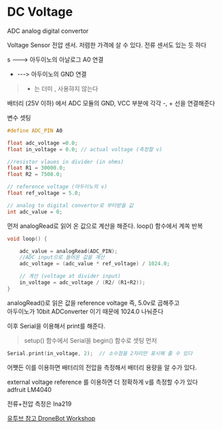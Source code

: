 # DC Voltage

ADC analog digital convertor

Voltage Sensor  전압 센서. 저렴한 가격에 살 수 있다. 전류 센서도 있는 듯 하다  


s ---> 아두이노의 아날로그 A0 연결
- ---> 아두이노의 GND 연결
> + 는 더미 , 사용햐지 않는다

배터리 (25V 이하) 에서 ADC 모듈의 GND, VCC 부분에 각각 -, + 선을 연결해준다   


변수 셋팅
```cpp
#define ADC_PIN A0

float adc_voltage =0.0;
float in_voltage = 0.0; // actual voltage (측정할 v)

//resistor vlaues in divider (in ohms)
float R1 = 30000.0;
float R2 = 7500.0;

// reference voltage (아두이노의 v)
float ref_voltage = 5.0; 

// analog to digital convertor로 부터받을 값
int adc_value = 0;
```

먼저 analogRead로 읽어 온 값으로 계산을 해준다. loop() 함수에서 계쏙 반복
```cpp
void loop() {

    adc_value = analogRead(ADC_PIN);
    //ADC input으로 들어온 값을 계산
    adc_voltage = (adc_value * ref_voltage) / 1024.0;

    // 계산 (voltage at divider input)
    in_voltage = adc_voltage / (R2/ (R1+R2));
}

```

analogRead()로 읽은 값을 reference voltage 즉, 5.0v로 곱해주고   
아두이노가 10bit ADConverter 이기 때문에 1024.0 나눠준다    

이후 Serial을 이용해서 print를 해준다. 
> setup() 함수에서 Serial을 begin() 함수로 셋팅 먼저

```cpp
Serial.print(in_voltage, 2);  // 소수점을 2자리만 표시해 줄 수 있다
```

어쨋든 이를 이용하면 배터리의 전압을 측정해서 배터리 용량을 알 수가 있다.   



external voltage reference 를 이용하면 더 정확하게 v를 측정할 수가 있다   
adfruit LM4040 


전류+전압 측정은 Ina219 



[유투브 참고 DroneBot Workshop](https://www.youtube.com/watch?v=psNAeHoZv0A)


